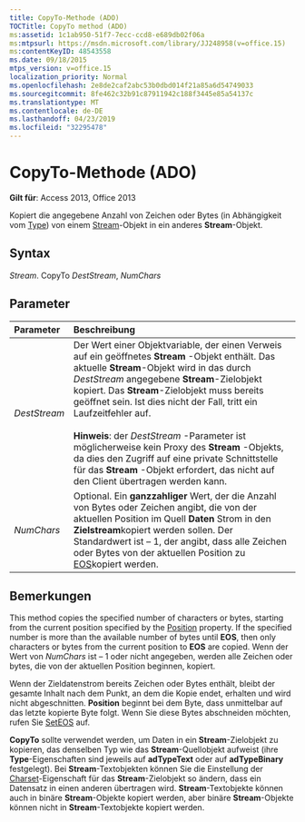```yaml
---
title: CopyTo-Methode (ADO)
TOCTitle: CopyTo method (ADO)
ms:assetid: 1c1ab950-51f7-7ecc-ccd8-e689db02f06a
ms:mtpsurl: https://msdn.microsoft.com/library/JJ248958(v=office.15)
ms:contentKeyID: 48543558
ms.date: 09/18/2015
mtps_version: v=office.15
localization_priority: Normal
ms.openlocfilehash: 2e8de2caf2abc53b0dbd014f21a85a6d54749033
ms.sourcegitcommit: 8fe462c32b91c87911942c188f3445e85a54137c
ms.translationtype: MT
ms.contentlocale: de-DE
ms.lasthandoff: 04/23/2019
ms.locfileid: "32295478"
---
```

# <a name="copyto-method-ado"></a>CopyTo-Methode (ADO)

**Gilt für**: Access 2013, Office 2013

Kopiert die angegebene Anzahl von Zeichen oder Bytes (in Abhängigkeit vom [Type](type-property-ado-stream.md)) von einem [Stream](stream-object-ado.md)-Objekt in ein anderes **Stream**-Objekt.

## <a name="syntax"></a>Syntax

*Stream*. CopyTo *DestStream*, *NumChars*

## <a name="parameters"></a>Parameter

|Parameter|Beschreibung|
|:--------|:----------|
|*DestStream* |Der Wert einer Objektvariable, der einen Verweis auf ein geöffnetes **Stream** -Objekt enthält. Das aktuelle **Stream**-Objekt wird in das durch *DestStream* angegebene **Stream**-Zielobjekt kopiert. Das **Stream**-Zielobjekt muss bereits geöffnet sein. Ist dies nicht der Fall, tritt ein Laufzeitfehler auf.<br/><br/>**Hinweis**: der *DestStream* -Parameter ist möglicherweise kein Proxy des **Stream** -Objekts, da dies den Zugriff auf eine private Schnittstelle für das **Stream** -Objekt erfordert, das nicht auf den Client übertragen werden kann.|
|*NumChars* |Optional. Ein **ganzzahliger** Wert, der die Anzahl von Bytes oder Zeichen angibt, die von der aktuellen Position im Quell **Daten** Strom in den **Zielstream**kopiert werden sollen. Der Standardwert ist – 1, der angibt, dass alle Zeichen oder Bytes von der aktuellen Position zu [EOS](eos-property-ado.md)kopiert werden.|

## <a name="remarks"></a>Bemerkungen

This method copies the specified number of characters or bytes, starting from the current position specified by the [Position](position-property-ado.md) property. If the specified number is more than the available number of bytes until **EOS**, then only characters or bytes from the current position to **EOS** are copied. Wenn der Wert von *NumChars* ist – 1 oder nicht angegeben, werden alle Zeichen oder bytes, die von der aktuellen Position beginnen, kopiert.

Wenn der Zieldatenstrom bereits Zeichen oder Bytes enthält, bleibt der gesamte Inhalt nach dem Punkt, an dem die Kopie endet, erhalten und wird nicht abgeschnitten. **Position** beginnt bei dem Byte, dass unmittelbar auf das letzte kopierte Byte folgt. Wenn Sie diese Bytes abschneiden möchten, rufen Sie [SetEOS](seteos-method-ado.md) auf.

**CopyTo** sollte verwendet werden, um Daten in ein **Stream**-Zielobjekt zu kopieren, das denselben Typ wie das **Stream**-Quellobjekt aufweist (ihre **Type**-Eigenschaften sind jeweils auf **adTypeText** oder auf **adTypeBinary** festgelegt). Bei **Stream**-Textobjekten können Sie die Einstellung der [Charset](charset-property-ado.md)-Eigenschaft für das **Stream**-Zielobjekt so ändern, dass ein Datensatz in einen anderen übertragen wird. **Stream**-Textobjekte können auch in binäre **Stream**-Objekte kopiert werden, aber binäre **Stream**-Objekte können nicht in **Stream**-Textobjekte kopiert werden.

